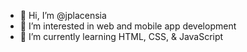 - 👋 Hi, I’m @jplacensia
- 👀 I’m interested in web and mobile app development
- 🌱 I’m currently learning HTML, CSS, & JavaScript

<!---
jplacensia/jplacensia is a ✨ special ✨ repository because its `README.md` (this file) appears on your GitHub profile.
You can click the Preview link to take a look at your changes.
--->
